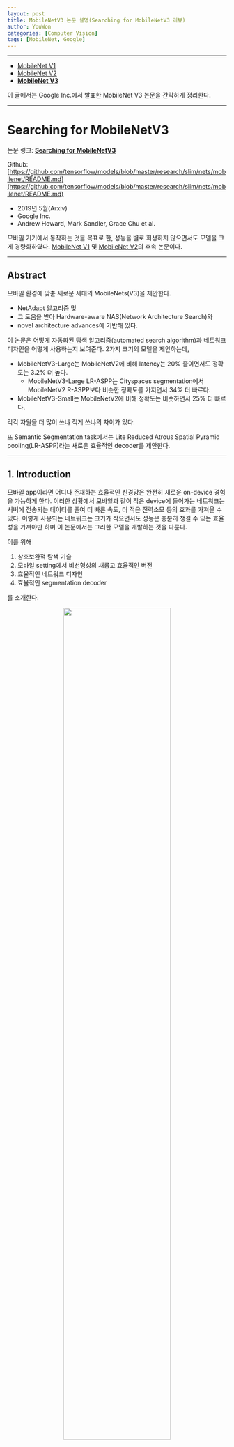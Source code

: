 ```yaml
---
layout: post
title: MobileNetV3 논문 설명(Searching for MobileNetV3 리뷰)
author: YouWon
categories: [Computer Vision]
tags: [MobileNet, Google]
---
```


---

- [MobileNet V1](https://greeksharifa.github.io/computer%20vision/2022/02/01/MobileNetV1/)
- [MobileNet V2](https://greeksharifa.github.io/computer%20vision/2022/02/10/MobileNetV2/)
- **[MobileNet V3](https://greeksharifa.github.io/computer%20vision/2022/02/23/MobileNetV3/)**



이 글에서는 Google Inc.에서 발표한 MobileNet V3 논문을 간략하게 정리한다.

---

# Searching for MobileNetV3

논문 링크: **[Searching for MobileNetV3](https://arxiv.org/abs/1905.02244)**

Github: [https://github.com/tensorflow/models/blob/master/research/slim/nets/mobilenet/README.md](https://github.com/tensorflow/models/blob/master/research/slim/nets/mobilenet/README.md)

- 2019년 5월(Arxiv)
- Google Inc.
- Andrew Howard, Mark Sandler, Grace Chu et al.

모바일 기기에서 동작하는 것을 목표로 한, 성능을 별로 희생하지 않으면서도 모델을 크게 경량화하였다. [MobileNet V1](https://greeksharifa.github.io/computer%20vision/2022/02/01/MobileNetV1/) 및 [MobileNet V2](https://greeksharifa.github.io/computer%20vision/2022/02/10/MobileNetV2/)의 후속 논문이다.
 
---

## Abstract

모바일 환경에 맞춘 새로운 세대의 MobileNets(V3)을 제안한다. 

- NetAdapt 알고리즘 및
- 그 도움을 받아 Hardware-aware NAS(Network Architecture Search)와
- novel architecture advances에 기반해 있다.

이 논문은 어떻게 자동화된 탐색 알고리즘(automated search algorithm)과 네트워크 디자인을 어떻게 사용하는지 보여준다. 2가지 크기의 모델을 제안하는데,

- MobileNetV3-Large는 MobileNetV2에 비해 latency는 20% 줄이면서도 정확도는 3.2% 더 높다.
    - MobileNetV3-Large LR-ASPP는 Cityspaces segmentation에서  MobileNetV2 R-ASPP보다 비슷한 정확도를 가지면서 34% 더 빠르다.
- MobileNetV3-Small는 MobileNetV2에 비해 정확도는 비슷하면서 25% 더 빠르다.

각각 자원을 더 많이 쓰냐 적게 쓰냐의 차이가 있다. 

또 Semantic Segmentation task에서는 Lite Reduced Atrous Spatial Pyramid pooling(LR-ASPP)라는 새로운 효율적인 decoder를 제안한다.


---

## 1. Introduction

모바일 app이라면 어디나 존재하는 효율적인 신경망은 완전히 새로운 on-device 경험을 가능하게 한다. 이러한 상황에서 모바일과 같이 작은 device에 들어가는 네트워크는 서버에 전송되는 데이터를 줄여 더 빠른 속도, 더 적은 전력소모 등의 효과를 가져올 수 있다. 이렇게 사용되는 네트워크는 크기가 작으면서도 성능은 충분히 챙길 수 있는 효율성을 가져야만 하며 이 논문에서는 그러한 모델을 개발하는 것을 다룬다.

이를 위해

1. 상호보완적 탐색 기술
2. 모바일 setting에서 비선형성의 새롭고 효율적인 버전
3. 효율적인 네트워크 디자인
4. 효율적인 segmentation decoder

를 소개한다.



<center><img src="/public/img/2022-02-23-MobileNetV3/fig01.png" width="70%"></center>


<center><img src="/public/img/2022-02-23-MobileNetV3/fig02.png" width="70%"></center>

---

## 2. Related Work

정확도와 효율성(latency(반응 속도) or 실행 시간 등) 간 trade-off에 관한 연구가 최근 많이 진행되었다.

- SqueezeNet은 1x1 conv를 활용하여 parameter 수를 줄였다.
- [MobileNet V1](https://greeksharifa.github.io/computer%20vision/2022/02/01/MobileNetV1/) 및 [MobileNet V2](https://greeksharifa.github.io/computer%20vision/2022/02/10/MobileNetV2/)은 Depthwise Separable Convolution으로 연산 수(MAdds)를 크게 줄였다.
- ShuffleNet은 group conv와 shuffle 연산으로 MAdds를 더 줄였다.
- CondenseNet은 학습 단계의 group conv를 학습하고 추후를 위해 유용한 dense connection만을 남기는 방식을 채택했다.
- ShiftNet은 point-wise conv에 interleave한 shift 연산을 제안하여 값비싼 spatial conv 연산을 대체했다.


그리고 architecture 디자인 과정을 자동화하기 위한 연구도 많이 이루어졌다. RL 등이 대표적이지만 전체 상태 공간을 탐색하는 것은 매우 어렵다. 탐색 연산량을 줄이기 위해 Proxylessnas, DARTS, Fbnet 등의 논문에 발표되었다.

양자화(Quantization)은 Reduced Precision Arithmetic을 통해 네트워크의 효율성을 높이고자 하였다.

---

## 3. Efficient Mobile Building Blocks

- MobileNetV1에서는 Depthwise Separable Convolution을 제안하여 모델 크기를 크게 줄였다.
- MobileNetV2에서는 linear bottleneck \& inverted residual 구조를 제안하여 더 효율적인 구조를 제안했다.
- MnasNet은 bottleneck 구조에 squeeze and excitation 모듈에 기반한 light weight attention module을 제안했다.

MobileNet V3에서는 이러한 layer들의 조합을 building block으로 사용하여 효율적인 구조를 제안한다.


<center><img src="/public/img/2022-02-23-MobileNetV3/fig03.png" width="70%"></center>

<center><img src="/public/img/2022-02-23-MobileNetV3/fig04.png" width="70%"></center>


---

## 4. Network Search

- 각 network block을 최적화함으로써 전체 network struce를 찾기 위한 platform-aware NAS를 사용하였다. 
- filter의 수를 찾기 위해 NetAdapt 알고리즘을 사용하였다.
- 이 테크닉들은 상호보완적이며 효율적인 모델을 찾기 위해 결합하여 사용할 수 있다.

### 4.1. Platform-Aware NAS for Blockwise Search

MnasNet과 같은 접근법을 사용하지만 조금 더 작은 weight factor $w=-0.15$(원래는 $w=-0.07)를 사용하여 latency가 다를 때 정확도의 큰 변화를 막고자 했다. 

### 4.2. NetAdapt for Layer-wise Search

platform-aware NAS와 상호보완적인 접근법이다. 간략히 정리하면 다음과 같이 동작한다:

1. platform-aware NAS로 찾은 seed network 구조로 시작한다.
2. 각 step마다:
    - 새로운 *proposals*를 생성한다. 각 proposal은 architecture의 변화를 포함하며 이전 step에 비해 적어도 $\delta$만큼의 latency reduction을 만들어 낸다.
    - 각 proposal에 대해 이전 step의 사전학습된 model을 사용하여 새로 제안된 proposal을 덧붙이고, 자르고, 빈 weight 부분을 임의로 초기화를 적절혀 시켜서 새 구조를 얻는다. 그리고 $T$ step 동안 fine-tune 과정을 거쳐 coarse한 정확도 추정치를 얻는다.
    - 어떤 (특정) metric을 사용하여 가장 좋은 proposal을 선택한다.

원래 알고리즘은 metric이 정확도 변화를 최소화하는 것이다. 이를 조금 바꿔서 latency 변화량 대비 정확도 변화량의 비율을 사용했다.

$$ \frac{\Delta \text{Acc}}{\vert \Delta \text{latency} \vert} $$

이 과정은 latency가 목표에 도달할 때까지 반복하며 그 다음엔 scratch로부터 새로운 architecture를 재학습한다.  
MobileNet V2를 위해 NetAdapt에서 사용된 것과 동일한 proposal 생성기를 사용하였다. 구체적으로 다음 2가지 종류의 proposal이 있다:

1. 어떤 expansion layer든지 그 크기를 줄인다.
2. (residual connection을 유지하기 위해) 같은 bottleneck 크기를 갖는 모들 block 안의 bottleneck을 줄인다.

이 논문에서는 $T=10000, \delta=0.01 \vert L \vert$이며 $L$은 seed model의 latency이다.


---

## 5. Network Improvements

network search에 더해 몇 가지 component를 소개한다.

1. 비싼 계산량의 layer를 재설계
2. h-swish: 새로운 비선형성. 계산이 더 빠르고 quantization-friendly함



### 5.1. Redesigning Expensive Layers

특히 (연산량이) 비싼 몇 개의 layer가 대부분을 차지하는 경향이 있다. 그래서 일부 구조를 변경하여 정확도를 유지하면서도 계산량을 줄이려 했다.

- 마지막 몇 개의 layer가 최종 feature를 효율적으로 생성하기 위해 어떻게 상호작용해야 하는지에 대한 재작업: 1x1 conv로 고차원으로 보내는 작업은 rich feature를 얻는 데 필수적이지만 latency를 증가시킨다.
    - 그래서 7x7 spatial resolution 대신 1x1 spatial resolution을 사용하였다. 
- feature 생성 layer의 연산량을 좀 줄이고 난 다음으로 할 일은 이전 bottleneck projection layer가 더 이상 계산량을 증가시키지 않는다는 것에서 착안하여 projection과 filtering을 이전 bottleneck layer에서 없애는 것이다.
- 이전 모델은 expansive layer에서 32개의 3x3 layer를 썼는데 이 filter는 종종 좌우 반전의 image를 갖는(처리하는) 경우가 있다. 그래서 중복을 줄일 수 있게 filter 수를 16개로 줄였다.

<center><img src="/public/img/2022-02-23-MobileNetV3/fig05.png" width="70%"></center>

### 5.2. Nonlinearities

*swish*라 불리는 비선형성을 ReLU에서 사용되는 부분이다. swish는 다음과 같다.

$$ \text{swish} x = x \cdot \sigma(x) $$

이 비선형성은 정확도를 높이는 데 도움이 되지만 sigmoid 연산은 비싼 연산이다. 그래서 2가지 방식으로 해결하고자 한다.

- sigmoid를 다른 함수로 바꾼다.

$$ \text{h-swish}[x] = x \frac{\text{ReLU6}(x+3)}{6} $$

이러면 비선형성 및 gradient 변화를 잘 유지하면서도 계산량이 많이 줄어든다.

아래 그림을 보면 쉽게 이해가 될 것이다.

<center><img src="/public/img/2022-02-23-MobileNetV3/fig06.png" width="70%"></center>


- 비선형성을 적용하는 비용은 네트워크가 깊어질수록 줄어든다(activation 수 자체가 줄어드므로). 그런데 swish의 이점은 거의 깊은 layer에서만 얻을 수 있다. 그래서 h-swish는 모델의 후반부 절반에서만 사용하도록 했다.

### 5.3. Large squeeze-and-excite

이전 연구([SENet](https://arxiv.org/abs/1709.01507))에서 squeeze-and-excite bottleneck은 conv bottleneck의 것에 비례했으나 이 논문에서는 expansion layer의 채널 수의 1/4로 고정하였다. 이는 약간의 parameter 수 증가만으로 정확도 향상을 이끌어내었다.

### 5.4. MobileNetV3 Definitions

MobileNet V3는 Large와 Small 모델이 있다. 각 크기는 다음과 같다.

<center><img src="/public/img/2022-02-23-MobileNetV3/tab01.png" width="70%"></center>

<center><img src="/public/img/2022-02-23-MobileNetV3/tab02.png" width="70%"></center>

---

## 6. Experiments


### 6.1. Classification

ImageNet으로 실험함.

#### 6.1.1 Training setup

4x4 TPU, RMSProp(0.9 momentum), batch size 4096(클립당 128 image), lr 0.1, 3 epoch당 decay 0.01, dropout 0.8, l2 weight decay 1e-5, 지수이동평균  0.9999로 학습하였다.


#### 6.1.2 Measurement setup

Google Inc.에서 발표한 논문답게 구글 픽셀 폰 위에서 표준 TFLite Benchmark tool로 실험했다.

### 6.2. Results

그림 1에서 보듯시 MnasNet, ProxylessNas, MobileNetV2과 갈은 기존의 SOTA를 모두 능가한다.

floating point 성능은 표 3에, 양자화 결과는 표 4에 있다.

<center><img src="/public/img/2022-02-23-MobileNetV3/tab03.png" width="70%"></center>

<center><img src="/public/img/2022-02-23-MobileNetV3/tab04.png" width="70%"></center>

#### 6.2.1 Ablation study 

**Impact of non-linearities**

표 5에서는 h-swish의 효과를 보여준다. 6MS 정도(10%)의 실행 시간 감소 효과를 가진다.

<center><img src="/public/img/2022-02-23-MobileNetV3/tab05.png" width="70%"></center>

nonlinearity choices와 network width에 기반한 효율적인 frontier를 보여준다. h-swish는 네트워크 중간에 넣는 것이 낫고 ReLU를 확실히 능가한다.

<center><img src="/public/img/2022-02-23-MobileNetV3/fig08.png" width="70%"></center>

**Impact of other components**

본문에서 설명한 다른 부분들의 효과를 간략히 보여주고 있다.

<center><img src="/public/img/2022-02-23-MobileNetV3/fig09.png" width="70%"></center>



### 6.3. Detection

COCO 데이터셋에서, SSDLite의 feature extractor를 MobileNetV3로 대체하고 다른 backbone과 비교하였다.

이 논문의 다른 모든 부분에서 그랬듯, 모델의 계산량, latency, 모델 크기 등을 비교하면 된다.

<center><img src="/public/img/2022-02-23-MobileNetV3/tab06.png" width="70%"></center>

### 6.4. Semantic Segmentation

구조는 아래와 같다.

<center><img src="/public/img/2022-02-23-MobileNetV3/fig10.png" width="70%"></center>

결과도 다른 결과랑 비슷하다.

<center><img src="/public/img/2022-02-23-MobileNetV3/tab07.png" width="70%"></center>

<center><img src="/public/img/2022-02-23-MobileNetV3/tab08.png" width="70%"></center>

---

## 7. Conclusions and future work

- MobileNetV3-Large, Small 모델을 제안하여 image classification, detection, segmentation에서 SOTA를 달성하였다.
- 특히 모델의 크기가 작고 계산량이 적으며 latency가 낮다.



---
